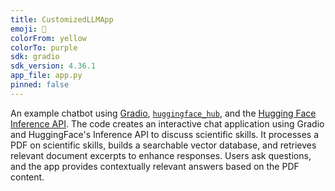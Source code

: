 ```yaml
---
title: CustomizedLLMApp
emoji: 💬
colorFrom: yellow
colorTo: purple
sdk: gradio
sdk_version: 4.36.1
app_file: app.py
pinned: false
---
```


An example chatbot using [Gradio](https://gradio.app), [`huggingface_hub`](https://huggingface.co/docs/huggingface_hub/v0.22.2/en/index), and the [Hugging Face Inference API](https://huggingface.co/docs/api-inference/index).
The code creates an interactive chat application using Gradio and HuggingFace's Inference API to discuss scientific skills. It processes a PDF on scientific skills, builds a searchable vector database, and retrieves relevant document excerpts to enhance responses. Users ask questions, and the app provides contextually relevant answers based on the PDF content.
